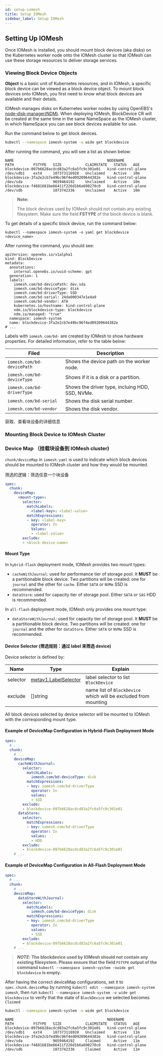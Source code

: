 ```yaml
---
id: setup-iomesh
title: Setup IOMesh
sidebar_label: Setup IOMesh
---
```



## Setting Up IOMesh

Once IOMesh is installed, you should mount block devices (aka disks) on the Kubernetes worker node onto the IOMesh cluster so that IOMesh can use these storage resources to deliver storage services. 

### Viewing Block Device Objects 
**Object** is a basic unit of Kubernetes resources, and in IOMesh, a specific block device can be viewed as a block device object. To mount block devices onto IOMesh, you first need to know what block devices are available and their details.  

IOMesh manages disks on Kubernetes worker nodes by using OpenEBS's [node-disk-manager(NDM)](https://github.com/openebs/node-disk-manager). When deploying IOMesh, BlockDevice CR will be created at the same time in the same NameSpace as the IOMesh cluster, in which NameSpace you can see block devices available for use.

Run the command below to get block devices.

```bash
kubectl --namespace iomesh-system -o wide get blockdevice
```

After running the command, you will see a list as shown below:
```output
NAME                                           NODENAME             PATH         FSTYPE   SIZE           CLAIMSTATE   STATUS   AGE
blockdevice-097b6628acdcd83a2fc6a5fc9c301e01   kind-control-plane   /dev/vdb1    ext4     107373116928   Unclaimed    Active   10m
blockdevice-3fa2e2cb7e49bc96f4ed09209644382e   kind-control-plane   /dev/sda              9659464192     Unclaimed    Active   10m
blockdevice-f4681681be66411f226d1b6a690270c0   kind-control-plane   /dev/sdb              1073742336     Unclaimed    Active   10m
```
>**Note:**
>
> The block devices used by IOMesh should not contain any existing filesystem. Make sure the field **FSTYPE** of the block device is blank.


To get details of a specific block device, run the command below:

```shell
kubectl --namespace iomesh-system -o yaml get blockdevice <device_name>
```

After running the command, you should see:
```output
apiVersion: openebs.io/v1alpha1
kind: BlockDevice
metadata:
  annotations:
    internal.openebs.io/uuid-scheme: gpt
  generation: 1
  labels:
    iomesh.com/bd-devicePath: dev.sda
    iomesh.com/bd-deviceType: disk
    iomesh.com/bd-driverType: SSD
    iomesh.com/bd-serial: 24da000347e1e4a9
    iomesh.com/bd-vendor: ATA
    kubernetes.io/hostname: kind-control-plane
    ndm.io/blockdevice-type: blockdevice
    ndm.io/managed: "true"
  namespace: iomesh-system
  name: blockdevice-3fa2e2cb7e49bc96f4ed09209644382e
# ...
```

Labels with `iomesh.com/bd-` are created by IOMesh to show hardware properties. For detailed information, refer to the table below:

| Filed | Description |
| --- | --- |
| `iomesh.com/bd-devicePath` | Shows the device path on the worker node.|
| `iomesh.com/bd-deviceType` | Shows if it is a disk or a partition.|
| `iomesh.com/bd-driverType` | Shows the driver type, incluing HDD, SSD, NVMe.|
| `iomesh.com/bd-serial` | Shows the disk serial number.|
| `iomesh.com/bd-vendor` | Shows the disk vendor.|

获取、查看块设备的详细信息

### Mounting Block Device to IOMesh Cluster

### Device Map （挂载块设备到 IOMesh cluster)

`chunk/deviceMap` in `iomesh.yaml` is used to indicate which block devices should be mounted to IOMesh cluster and how they would be mounted.

筛选的逻辑：筛选任意一个块设备


```yaml
spec:
  chunk:
    deviceMap:
      <mount-type>:
        selector:
          matchLabels:
            <label-key>: <label-value>
          matchExpressions:
          - key: <label-key>
            operator: In
            Values:
            - <label-value>
        exclude:
        - <block-device-name>
```

#### Mount Type
In `hybrid-flash` deployment mode, IOMesh provides two mount types:

- `cacheWithJournal`: used for performance tier of storage pool. It **MUST** be a partitionable block device. Two partitions will be created: one for `journal` and the other for `cache`. Either `SATA` or `NVMe` SSD is recommended.
- `dataStore`:  used for capacity tier of storage pool. Either `SATA` or `SAS` HDD is recommended.

In `all-flash` deployment mode, IOMesh only provides one mount type:

- `dataStoreWithJournal`: used for capacity tier of storage pool. It **MUST** be a partitionable block device. Two partitions will be created: one for `journal` and the other for `dataStore`. Either `SATA` or `NVMe` SSD is recommended.

#### Device Selector (筛选规则：通过 label 来筛选 device)

Device selector is defined by:

| Name     | Type                                                         | Explain                                                      |
| -------- | ------------------------------------------------------------ | ------------------------------------------------------------ |
| selector | [metav1.LabelSelector](https://kubernetes.io/docs/reference/generated/kubernetes-api/v1.20/#labelselector-v1-meta) | label selector to list `BlockDevice`                     |
| exclude  | []string                                                     | name list of `BlockDevice` which will be excluded from mounting |

All block devices selected by device selector will be mounted to IOMesh with the corresponding mount type.

#### Example of DeviceMap Configuration in Hybrid-Flash Deployment Mode
```yaml
spec:
  # ...
  chunk:
    # ...
    deviceMap:
      cacheWithJournal:
        selector:
          matchLabels:
            iomesh.com/bd-deviceType: disk
          matchExpressions:
          - key: iomesh.com/bd-driverType
            operator: In
            values:
            - SSD
        exclude:
        - blockdevice-097b6628acdcd83a2fc6a5fc9c301e01
      dataStore:
        selector:
          matchExpressions:
          - key: iomesh.com/bd-driverType
            operator: In
            values:
            - HDD
        exclude:
        - blockdevice-097b6628acdcd83a2fc6a5fc9c301e01
    # ...
```

#### Example of DeviceMap Configuration in All-Flash Deployment Mode
```yaml
spec:
  # ...
  chunk:
    # ...
    deviceMap:
      dataStoreWithJournal:
        selector:
          matchLabels:
            iomesh.com/bd-deviceType: disk
          matchExpressions:
          - key: iomesh.com/bd-driverType
            operator: In
            values:
            - SSD
        exclude:
        - blockdevice-097b6628acdcd83a2fc6a5fc9c301e01
    # ...
```
> **_NOTE_: The blockdevice used by IOMesh should not contain any existing filesystem. Please ensure that the field `FSTYPE` output of the command `kubectl --namespace iomesh-system -owide get blockdevice` is empty.**

After having the correct deviceMap configurations, set it to `spec.chunk.deviceMap` by running `kubectl edit --namespace iomesh-system iomesh`, then run `kubectl --namespace iomesh-system -o wide get blockdevice` to verify that the state of `BlockDevice` we selected becomes `Claimed`

```bash
kubectl --namespace iomesh-system -o wide get blockdevice
```

```output
NAME                                           NODENAME             PATH         FSTYPE   SIZE           CLAIMSTATE   STATUS   AGE
blockdevice-097b6628acdcd83a2fc6a5fc9c301e01   kind-control-plane   /dev/vdb1    ext4     107373116928   Unclaimed    Active   11m
blockdevice-3fa2e2cb7e49bc96f4ed09209644382e   kind-control-plane   /dev/sda              9659464192     Claimed      Active   11m
blockdevice-f4681681be66411f226d1b6a690270c0   kind-control-plane   /dev/sdb              1073742336     Claimed      Active   11m
```
